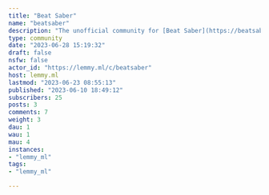 ```yaml
---
title: "Beat Saber" 
name: "beatsaber"
description: "The unofficial community for [Beat Saber](https://beatsaber.com/), a Virtual Reality musical rhythm game. Saberians, Beaters, Saberites, Jedi, we have many names.**Discords:*** [BSMG](https://discord.gg/beatsabermods) (Beat Saber Modding Group)* [ScoreSaber](https://discord.gg/WpuDMwU)**Leaderboards:*** [BeatLeader](https://www.beatleader.xyz)* [ScoreSaber](https://scoresaber.com)**ModAssistant:*** [Download Latest](https://github.com/Assistant/ModAssistant/releases/latest/download/ModAssistant.exe)* [GitHub](https://github.com/Assistant/ModAssistant)"
type: community
date: "2023-06-28 15:19:32"
draft: false
nsfw: false
actor_id: "https://lemmy.ml/c/beatsaber"
host: lemmy.ml
lastmod: "2023-06-23 08:55:13"
published: "2023-06-10 18:49:12"
subscribers: 25
posts: 3
comments: 7
weight: 3
dau: 1
wau: 1
mau: 4
instances:
- "lemmy_ml"
tags: 
- "lemmy_ml"

---
```


